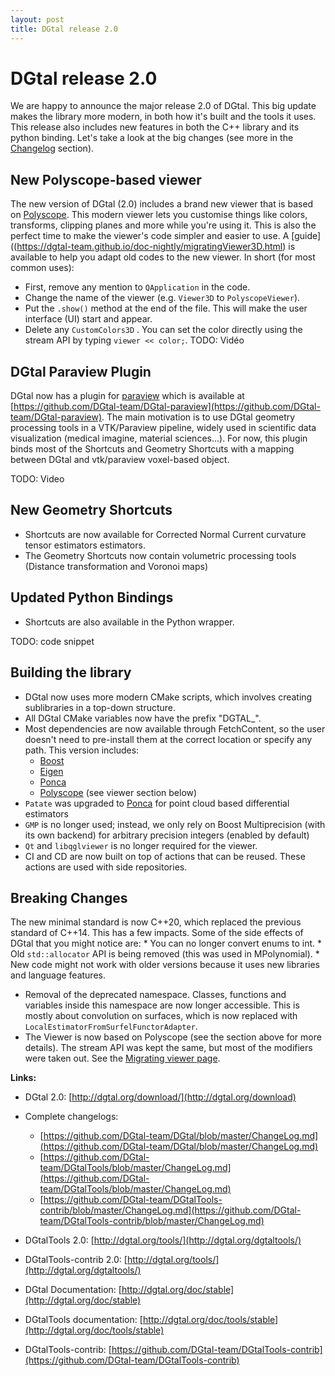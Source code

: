 ```yaml
---
layout: post
title: DGtal release 2.0
---
```



# DGtal release 2.0

We are happy to announce the major release 2.0 of DGtal. This big update makes the library more modern, in both how it's built and the tools it uses. This release also includes new features in both the C++ library and its python binding. Let's take a look at the big changes (see more in the [Changelog](https://github.com/DGtal-team/DGtal/blob/master/ChangeLog.md) section).


## New Polyscope-based viewer
The new version of DGtal (2.0) includes a brand new viewer that is based on [Polyscope](https://polyscope.run/). This modern viewer lets you customise things like colors, transforms, clipping planes and more while you're using it. This is also the perfect time to make the viewer's code simpler and easier to use. A [guide]((https://dgtal-team.github.io/doc-nightly/migratingViewer3D.html) is available to help you adapt old codes to the new viewer. In short (for most common uses):
* First, remove any mention to `QApplication` in the code.
* Change the name of the viewer (e.g. `Viewer3D` to `PolyscopeViewer`).
* Put the `.show()` method at the end of the file. This will make the user interface (UI) start and appear.
* Delete any `CustomColors3D` . You can set the color directly using the stream API by typing `viewer << color;`.
TODO: Vidéo

## DGtal Paraview Plugin
DGtal now has a plugin for [paraview](http://paraview.org)  which is available at [https://github.com/DGtal-team/DGtal-paraview](https://github.com/DGtal-team/DGtal-paraview). The main motivation is to use DGtal geometry processing tools in a VTK/Paraview pipeline, widely used in scientific data visualization (medical imagine, material sciences...). For now, this plugin binds most of the Shortcuts and Geometry Shortcuts with a mapping between DGtal and vtk/paraview voxel-based object.

TODO: Video

## New Geometry Shortcuts

* Shortcuts are now available for Corrected Normal Current curvature tensor estimators estimators.
* The Geometry Shortcuts now contain volumetric processing tools (Distance transformation and Voronoi maps)

## Updated Python Bindings

* Shortcuts are also available in the Python wrapper.

TODO: code snippet



## Building the library
* DGtal now uses more modern CMake scripts, which involves creating sublibraries in a top-down structure.
* All DGtal CMake variables now have the prefix "DGTAL_".
* Most dependencies are now available through FetchContent, so the user doesn't need to pre-install them at the correct location or specify any path. This version includes:
  * [Boost](https://www.boost.org/)
  * [Eigen](https://eigen.tuxfamily.org/index.php?title=Main_Page)
  * [Ponca](https://poncateam.github.io/ponca/index.html)
  * [Polyscope](https://polyscope.run/) (see viewer section below)
* `Patate` was upgraded to [Ponca](https://poncateam.github.io/ponca/index.html) for point cloud based differential estimators
* `GMP` is no longer used; instead, we only rely on  Boost Multiprecision (with its own backend) for arbitrary precision integers  (enabled by default)
* `Qt` and `libqglviewer` is no longer required for the viewer.
* CI and CD are now built on top of actions that can be reused. These actions are used with side repositories.

## Breaking Changes
The new minimal standard is now C++20, which replaced the previous standard of C++14. This has a few impacts. Some of the side effects of DGtal that you might notice are:
    * You can no longer convert enums to int.
    * Old `std::allocator` API is being removed (this was used in MPolynomial).
    * New code might not work with older versions because it uses new libraries and language features.
* Removal of the deprecated namespace. Classes, functions and variables inside this namespace are now longer accessible. This is mostly about convolution on surfaces, which is now replaced with `LocalEstimatorFromSurfelFunctorAdapter`.
* The Viewer is now based on Polyscope (see the section above for more details). The stream API was kept the same, but most of the modifiers were taken out. See the [Migrating viewer page](https://dgtal-team.github.io/doc-nightly/migratingViewer3D.html).



**Links:**

  * DGtal 2.0: [http://dgtal.org/download/](http://dgtal.org/download)
  * Complete changelogs:
      * [https://github.com/DGtal-team/DGtal/blob/master/ChangeLog.md](https://github.com/DGtal-team/DGtal/blob/master/ChangeLog.md)
      * [https://github.com/DGtal-team/DGtalTools/blob/master/ChangeLog.md](https://github.com/DGtal-team/DGtalTools/blob/master/ChangeLog.md)
      * [https://github.com/DGtal-team/DGtalTools-contrib/blob/master/ChangeLog.md](https://github.com/DGtal-team/DGtalTools-contrib/blob/master/ChangeLog.md)

  * DGtalTools 2.0: [http://dgtal.org/tools/](http://dgtal.org/dgtaltools/)
  * DGtalTools-contrib 2.0: [http://dgtal.org/tools/](http://dgtal.org/dgtaltools/)
  * DGtal Documentation: [http://dgtal.org/doc/stable](http://dgtal.org/doc/stable)
  * DGtalTools documentation:  [http://dgtal.org/doc/tools/stable](http://dgtal.org/doc/tools/stable)
  * DGtalTools-contrib: [https://github.com/DGtal-team/DGtalTools-contrib](https://github.com/DGtal-team/DGtalTools-contrib)
